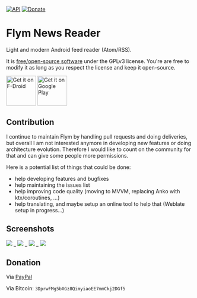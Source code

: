 [![API](https://img.shields.io/badge/API-21%2B-blue.svg?style=flat)](https://android-arsenal.com/api?level=21)
[![Donate](https://img.shields.io/badge/Donate-PayPal-green.svg)](https://www.paypal.me/fredericjulian)

Flym News Reader
==================

Light and modern Android feed reader (Atom/RSS).

It is [free/open-source software](https://www.gnu.org/philosophy/free-sw.html) under the GPLv3 license. You're are free to modify it as long as you respect the license and keep it open-source.

[<img src="https://f-droid.org/badge/get-it-on.png"
      alt="Get it on F-Droid"
      height="80">](https://f-droid.org/packages/net.frju.flym/)
[<img src="https://play.google.com/intl/en_us/badges/images/generic/en-play-badge.png"
      alt="Get it on Google Play"
      height="80">](https://play.google.com/store/apps/details?id=net.frju.flym)

## Contribution

I continue to maintain Flym by handling pull requests and doing deliveries, but overall I am not interested anymore in developing new features or doing architecture evolution. Therefore I would like to count on the community for that and can give some people more permissions.

Here is a potential list of things that could be done:
- help developing features and bugfixes
- help maintaining the issues list
- help improving code quality (moving to MVVM, replacing Anko with ktx/coroutines, ...)
- help translating, and maybe setup an online tool to help that (Weblate setup in progress...)

## Screenshots

![](https://lh3.googleusercontent.com/IABRvlpoCXSNwWd1vPuRw7kVFEHoIv_ChdZMBs8lLa0OVaTYPpJ2TO44p3w-wdrzluvd=w1440-h620-rw) _
![](https://lh3.googleusercontent.com/Ie5lLGF242xxPPuSpDznKvK4OTfYI21xPnipG8p8Gtg7qUS1UPVNP3c0iwL0DLMOOw=w1440-h620-rw) _
![](https://lh3.googleusercontent.com/LqORvNPrsJC0VB30oD6mtnIfQTVcxyTkKVVLQnElQ6i9__Kq7bwZGj74FmB3wZ4jWw=w1440-h620-rw) _
![](https://lh3.googleusercontent.com/WxTPChHUjJr3EKUj6Kq8pfsT827swCz9HSBH_Cqya1UGaIJjO8SQM6RDrRJHkghMWKE=w1440-h620-rw)

## Donation
Via [PayPal](https://www.paypal.me/fredericjulian)

Via Bitcoin: `3DprwFMg5bXGz8QimyiaoEE7mmCkj2DGf5`
